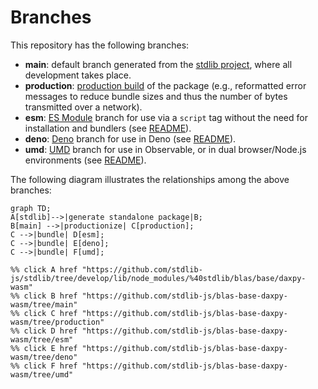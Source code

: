 <!--

@license Apache-2.0

Copyright (c) 2022 The Stdlib Authors.

Licensed under the Apache License, Version 2.0 (the "License");
you may not use this file except in compliance with the License.
You may obtain a copy of the License at

    http://www.apache.org/licenses/LICENSE-2.0

Unless required by applicable law or agreed to in writing, software
distributed under the License is distributed on an "AS IS" BASIS,
WITHOUT WARRANTIES OR CONDITIONS OF ANY KIND, either express or implied.
See the License for the specific language governing permissions and
limitations under the License.

-->

# Branches

This repository has the following branches:

-   **main**: default branch generated from the [stdlib project][stdlib-url], where all development takes place.
-   **production**: [production build][production-url] of the package (e.g., reformatted error messages to reduce bundle sizes and thus the number of bytes transmitted over a network).
-   **esm**: [ES Module][esm-url] branch for use via a `script` tag without the need for installation and bundlers (see [README][esm-readme]).
-   **deno**: [Deno][deno-url] branch for use in Deno (see [README][deno-readme]).
-   **umd**: [UMD][umd-url] branch for use in Observable, or in dual browser/Node.js environments (see [README][umd-readme]).

The following diagram illustrates the relationships among the above branches:

```mermaid
graph TD;
A[stdlib]-->|generate standalone package|B;
B[main] -->|productionize| C[production];
C -->|bundle| D[esm];
C -->|bundle| E[deno];
C -->|bundle| F[umd];

%% click A href "https://github.com/stdlib-js/stdlib/tree/develop/lib/node_modules/%40stdlib/blas/base/daxpy-wasm"
%% click B href "https://github.com/stdlib-js/blas-base-daxpy-wasm/tree/main"
%% click C href "https://github.com/stdlib-js/blas-base-daxpy-wasm/tree/production"
%% click D href "https://github.com/stdlib-js/blas-base-daxpy-wasm/tree/esm"
%% click E href "https://github.com/stdlib-js/blas-base-daxpy-wasm/tree/deno"
%% click F href "https://github.com/stdlib-js/blas-base-daxpy-wasm/tree/umd"
```

[stdlib-url]: https://github.com/stdlib-js/stdlib/tree/develop/lib/node_modules/%40stdlib/blas/base/daxpy-wasm
[production-url]: https://github.com/stdlib-js/blas-base-daxpy-wasm/tree/production
[deno-url]: https://github.com/stdlib-js/blas-base-daxpy-wasm/tree/deno
[deno-readme]: https://github.com/stdlib-js/blas-base-daxpy-wasm/blob/deno/README.md
[umd-url]: https://github.com/stdlib-js/blas-base-daxpy-wasm/tree/umd
[umd-readme]: https://github.com/stdlib-js/blas-base-daxpy-wasm/blob/umd/README.md
[esm-url]: https://github.com/stdlib-js/blas-base-daxpy-wasm/tree/esm
[esm-readme]: https://github.com/stdlib-js/blas-base-daxpy-wasm/blob/esm/README.md